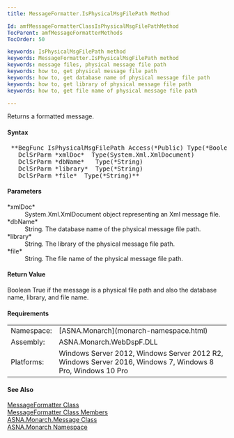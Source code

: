 ```yaml
---
title: MessageFormatter.IsPhysicalMsgFilePath Method

Id: amfMessageFormatterClassIsPhysicalMsgFilePathMethod
TocParent: amfMessageFormatterMethods
TocOrder: 50

keywords: IsPhysicalMsgFilePath method
keywords: MessageFormatter.IsPhysicalMsgFilePath method
keywords: message files, physical message file path
keywords: how to, get physical message file path
keywords: how to, get database name of physical message file path
keywords: how to, get library of physical message file path
keywords: how to, get file name of physical message file path

---
```


Returns a formatted message.

#### Syntax
<pre class="syntax"> **BegFunc IsPhysicalMsgFilePath Access(*Public) Type(*Boolean)
   DclSrParm *xmlDoc*  Type(System.Xml.XmlDocument)
   DclSrParm *dbName*   Type(*String)
   DclSrParm *library*  Type(*String)
   DclSrParm *file*  Type(*String)**       </pre>  

#### Parameters
<dl>
        <dt>
 *xmlDoc* 
        </dt>
        <dd>System.Xml.XmlDocument object representing an Xml
        message file.</dd>
        <dt>
 *dbName* 
        </dt>
        <dd>String. The database name of the physical message file
        path.</dd>
        <dt>
 *library* 
        </dt>
        <dd>String. The library of the physical message file
        path.</dd>
        <dt>
 *file* 
        </dt>
        <dd>String. The file name of the physical message file
        path.</dd>
</dl>  

<!--mine -->

#### Return Value
Boolean True if the message is a physical file path and also the database name, library, and file name.
<!-- -->

#### Requirements
<table class="dttable" cellspacing="0" cellpadding="4" width="60%">
           <colgroup>
            <col width="15%" style="font-weight:bold" />
            <col width="85%" />
          </colgroup>
          <tr>
            <td>Namespace:</td>
            <td>[ASNA.Monarch](monarch-namespace.html)</td>
          </tr>
          <tr>
            <td>Assembly:</td>
            <td>ASNA.Monarch.WebDspF.DLL</td>
          </tr>
         <tr>
            <td>Platforms:</td>
            <td> Windows Server 2012, Windows Server 2012 R2, Windows Server 2016, Windows 7, Windows 8 Pro, Windows 10 Pro</td>
         </tr>
</table>

<!-- end -->

#### See Also
[ MessageFormatter Class](message-formatter-class.html) <br /> [ MessageFormatter Class Members](message-formatter-members.html) <br /> [ ASNA.Monarch.Message Class](message-class.html) <br />[ASNA.Monarch Namespace](monarch-namespace.html)
